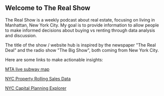 ## Welcome to The Real Show

The Real Show is a weekly podcast about real estate, focusing on living in Manhattan, New York City. My goal is to provide information to allow people to make informed decisions about buying vs renting through data analysis and discussion. 

The title of the show / website hub is inspired by the newspaper "The Real Deal" and the radio show "The Big Show", both coming from New York City.

Here are some links to make actionable insights:

[MTA live subway map](https://map.mta.info/#@40.772208,-73.9842111,12z)

[NYC Property Rolling Sales Data](https://www1.nyc.gov/site/finance/taxes/property-rolling-sales-data.page)

[NYC Capital Planning Explorer](https://capitalplanning.nyc.gov/)

